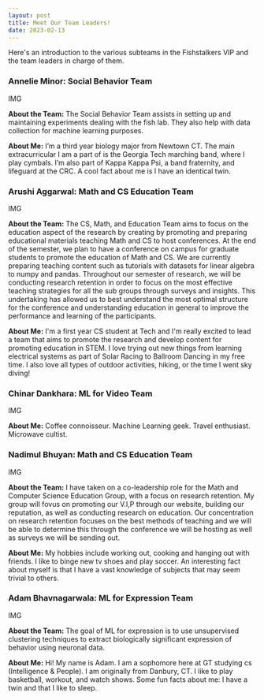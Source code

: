 ```yaml
---
layout: post
title: Meet Our Team Leaders!
date: 2023-02-13
---
```

Here's an introduction to the various subteams in the Fishstalkers VIP and the team leaders in charge of them.

<h3>Annelie Minor: Social Behavior Team</h3>
<p>IMG</p>
<p><strong>About the Team:</strong> The Social Behavior Team assists in setting up and maintaining experiments dealing with the fish lab. They also help with data collection for machine learning purposes.  </p>
<p><strong>About Me:</strong> I’m a third year biology major from Newtown CT. The main extracurricular I am a part of is the Georgia Tech marching band, where I play cymbals. I’m also part of Kappa Kappa Psi, a band fraternity, and lifeguard at the CRC. A cool fact about me is I have an identical twin.</p>

<h3>Arushi Aggarwal: Math and CS Education Team</h3>
<p>IMG</p>
<p><strong>About the Team:</strong> The CS, Math, and Education Team aims to focus on the education aspect of the research by creating by promoting and preparing educational materials teaching Math and CS to host conferences. At the end of the semester, we plan to have a conference on campus for graduate students to promote the education of Math and CS. We are currently preparing teaching content such as tutorials with datasets for linear algebra to numpy and pandas. Throughout our semester of research, we will be conducting research retention in order to focus on the most effective teaching strategies for all the sub groups through surveys and insights. This undertaking has allowed us to best understand the most optimal structure for the conference and understanding education in general to improve the performance and learning of the participants.  </p>
<p><strong>About Me:</strong> I'm a first year CS student at Tech and I'm really excited to lead a team that aims to promote the research and develop content for promoting education in STEM. I love trying out new things from learning electrical systems as part of Solar Racing to Ballroom Dancing in my free time. I also love all types of outdoor activities, hiking, or the time I went sky diving! </p> 

<h3>Chinar Dankhara: ML for Video Team</h3>
<p>IMG</p>
<p><strong>About Me:</strong> Coffee connoisseur. Machine Learning geek. Travel enthusiast. Microwave cultist.</p>

<h3>Nadimul Bhuyan: Math and CS Education Team</h3>
<p>IMG</p>
<p><strong>About the Team:</strong> I have taken on a co-leadership role for the Math and Computer Science Education Group, with a focus on research retention. My group will fovus on promoting our V.I,P through our website, building our reputation, as well as conducting research on education. Our concentration on research retention focuses on the best methods of teaching and we will be able to determine this through the conference we will be hosting as well as surveys we will be sending out.  </p>
<p><strong>About Me:</strong> My hobbies include working out, cooking and hanging out with friends. I like to binge new tv shoes and play soccer. An interesting fact about myself is that I have a vast knowledge of subjects that may seem trivial to others.</p>

<h3>Adam Bhavnagarwala: ML for Expression Team</h3>
<p>IMG</p>
<p><strong>About the Team:</strong> The goal of ML for expression is to use unsupervised clustering techniques to extract biologically significant expression of behavior using neuronal data.</p>
<p><strong>About Me:</strong> Hi! My name is Adam. I am a sophomore here at GT studying cs (Intelligence & People). I am originally from Danbury, CT. I like to play basketball, workout, and watch shows. Some fun facts about me: I have a twin and that I like to sleep.</p>
